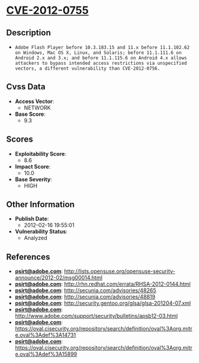 
# [CVE-2012-0755](http://lists.opensuse.org/opensuse-security-announce/2012-02/msg00014.html)

## Description

- `Adobe Flash Player before 10.3.183.15 and 11.x before 11.1.102.62 on Windows, Mac OS X, Linux, and Solaris; before 11.1.111.6 on Android 2.x and 3.x; and before 11.1.115.6 on Android 4.x allows attackers to bypass intended access restrictions via unspecified vectors, a different vulnerability than CVE-2012-0756.`

## Cvss Data

- **Access Vector**:
  - NETWORK
- **Base Score**:
  - 9.3

## Scores

- **Exploitability Score**:
  - 8.6
- **Impact Score**:
  - 10.0
- **Base Severity**:
  - HIGH

## Other Information

- **Publish Date**:
  - 2012-02-16 19:55:01
- **Vulnerability Status**:
  - Analyzed

## References

- **psirt@adobe.com**: http://lists.opensuse.org/opensuse-security-announce/2012-02/msg00014.html
- **psirt@adobe.com**: http://rhn.redhat.com/errata/RHSA-2012-0144.html
- **psirt@adobe.com**: http://secunia.com/advisories/48265
- **psirt@adobe.com**: http://secunia.com/advisories/48819
- **psirt@adobe.com**: http://security.gentoo.org/glsa/glsa-201204-07.xml
- **psirt@adobe.com**: http://www.adobe.com/support/security/bulletins/apsb12-03.html
- **psirt@adobe.com**: https://oval.cisecurity.org/repository/search/definition/oval%3Aorg.mitre.oval%3Adef%3A14731
- **psirt@adobe.com**: https://oval.cisecurity.org/repository/search/definition/oval%3Aorg.mitre.oval%3Adef%3A15899
